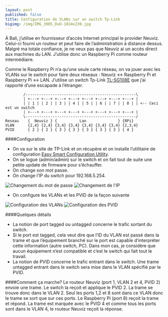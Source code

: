 ```yaml
---
layout: post
published: false
title: Configuration de VLANs sur un switch Tp-Link
bigimg: /img/IMG_3905_DxO-1024x230.jpg
---
```

À Bali, j’utilise en fournisseur d’accès Internet principal le provider Neuviz. Celui-ci fourni un routeur et peut faire de l’administration à distance dessus. Malgré ma totale confiance, je ne veux pas que Neuviz ai un accès direct aux machines du LAN. J’utilise donc un Raspberry Pi comme routeur intermédiaire.

Comme le Raspberry Pi n’a qu’une seule carte réseau, on va jouer avec les VLANs sur le switch pour faire deux réseaux : Neuviz <-> Raspberry Pi et Raspberry Pi <-> LAN. J’utilise un switch Tp-Link [TL-SG108E](http://www.tp-link.com/lk/products/details/?model=TL-SG108E) que j’ai rapporté d’une escapade à l’étranger.

```
        /-------------------------------------------------\
        | +---+ +---+ +---+ +---+ +---+ +---+ +---+ +---+ |
        | | 1 | | 2 | | 3 | | 4 | | 5 | | 6 | | 7 | | 8 | | <-- Ceci est un switch
        | +---+ +---+ +---+ +---+ +---+ +---+ +---+ +---+ |
        \-------------------------------------------------/
Reseau    {  Neuviz } {          Lan              } {RPi}
VLAN      {2,4} {2,4} {3,4} {3,4} {3,4} {3,4} {3,4} {2,3,4}
PVID      { 2 } { 2 } { 3 } { 3 } { 3 } { 3 } { 3 } { 4 }
```

####Configuration

- On va sur le site de TP-Link et on récupère et on installe l’utilitaire de configuration [Easy Smart Configuration Utility](http://www.tp-link.com/lk/products/details/?model=TL-SG108E).
- On se logue (admin/admin) sur le switch et on fait tout de suite une petite update de firmware pour s’échauffer.
- On change son mot passe.
- On change l’IP du switch pour 192.168.5.254.


![Changement du mot de passe]({{site.baseurl}}/img/Easy_Smart_Configuration_Utility_2015-02-27_14-09-39.png)
![Changement de l'IP]({{site.baseurl}}/img/Easy_Smart_Configuration_Utility_2015-02-27_16-23-02.png)

- On configure les VLANs et les PVID de la façon suivante

![Configuration des VLANs]({{site.baseurl}}/img/Easy_Smart_Configuration_Utility_2015-02-27_15-31-50.png)
![Configuration des PVID]({{site.baseurl}}/img/Easy_Smart_Configuration_Utility_2015-02-27_15-30-43.png)

####Quelques détails
- La notion de port tagged ou untagged concerne le trafic sortant du switch.
- Si le port est tagged, cela veut dire que l’ID du VLAN est passé dans la trame et que l’équipement branché sur le port est capable d’interpréter cette information (autre switch, PC). Dans mon cas, je considère que aucun équipement n’est compatible et c’est le switch qui fait tout le travail.
- La notion de PVID concerne le trafic entrant dans le switch. Une trame untagged entrant dans le switch sera mise dans le VLAN spécifié par le PVID.


####Comment ça marche?
Le routeur Neuviz (port 1, VLAN 2 et 4, PVID 2) envoie une trame. Le switch la reçoit et applique le PVID 2. La trame se trouve donc dans le VLAN 2. Seul les ports 1,2 et 8 sont dans ce VLAN donc le trame se sort que sur ces ports. Le Raspberry Pi (port 8) reçoit la trame et répond. La trame est marquée avec le PVID 4 et comme tous les ports sont dans le VLAN 4, le routeur Neuviz reçoit la réponse.
